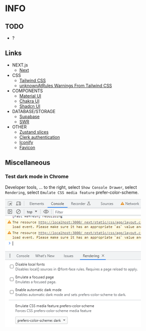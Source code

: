 # INFO

## TODO

- ?

## Links

- NEXT.js
  - [Next](https://nextjs.org/)
- CSS
  - [Tailwind CSS](https://tailwindcss.com/)
  - [unknownAtRules Warnings From Tailwind CSS](https://www.codeconcisely.com/posts/tailwind-css-unknown-at-rules/)
- COMPONENTS
  - [Material UI](https://mui.com/)
  - [Chakra UI](https://chakra-ui.com/)
  - [Shadcn UI](https://ui.shadcn.com/)
- DATABASE/STORAGE
  - [Supabase](https://supabase.com/)
  - [SWR](https://swr.vercel.app/)
- OTHER
  - [Zustand slices](https://github.com/pmndrs/zustand/blob/main/docs/guides/slices-pattern.md)
  - [Clerk authentication](https://clerk.com/)
  - [Iconify](https://iconify.design/)
  - [Favicon](https://realfavicongenerator.net/)

## Miscellaneous

### Test dark mode in Chrome

Developer tools, ... to the right, select `Show Console Drawer`, select `Rendering`, select `Emulate CSS media feature` prefer-color-scheme.

![Test dark mode in Chrome](./doc/test-dark-mode-in-chrome.png)

